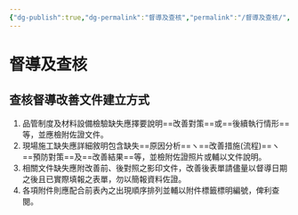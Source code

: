 ```yaml
---
{"dg-publish":true,"dg-permalink":"督導及查核","permalink":"/督導及查核/","noteIcon":""}
---
```


# 督導及查核

## 查核督導改善文件建立方式
1. 品管制度及材料設備檢驗缺失應擇要說明==改善對策==或==後續執行情形==等，並應檢附佐證文件。
2. 現場施工缺失應詳細敘明包含缺失==原因分析==ヽ==改善措施(流程)==ヽ==預防對策==及==改善結果==等，並檢附佐證照片或輔以文件說明。
3. 相關文件缺失應附改善前、後對照之影印文件，改善後表單請儘量以督導日期之後且已實際填報之表單，勿以簡報資料佐證。
4. 各項附件則應配合前表內之出現順序排列並輔以附件標籤標明編號，俾利查閱。